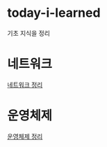 # today-i-learned
기초 지식을 정리





# 네트워크

[네트워크 정리](https://github.com/shkimm5189/today-i-learned/tree/main/Network)

# 운영체제

[운영체제 정리](https://github.com/shkimm5189/today-i-learned/tree/main/OS)

